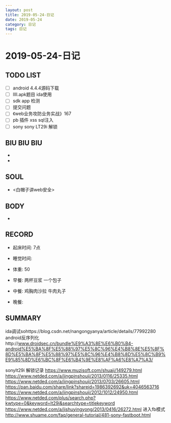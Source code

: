 ```yaml
---
layout: post
title: 2019-05-24-日记
date: 2019-05-24
category: 日记
tags: 日记
---
```

# 2019-05-24-日记
## TODO LIST
- [ ] android 4.4.4源码下载 
- [ ] llll.apk题目 ida使用
- [ ] sdk app 检测
- [ ] 提交问题
- [ ] 《web业务攻防业务实战》167
- [ ] pb 插件 xss sql注入
- [ ] sony sony LT29i 解锁
 
## BIU BIU BIU
- 
- 
 
## SOUL
- <白帽子讲web安全>
 
## BODY
- 
 
## RECORD
- 起床时间:  7点
- 睡觉时间:  
 
- 体重:  50
 
- 早餐:  两杯豆浆 一个包子
- 中餐:  鸡胸肉沙拉 牛肉丸子
- 晚餐:  
 
## SUMMARY
 
ida调试sohttps://blog.csdn.net/nangongyanya/article/details/77992280
android反序列化http://www.droidsec.cn/bundle%E9%A3%8E%E6%B0%B4-android%E5%BA%8F%E5%88%97%E5%8C%96%E4%B8%8E%E5%8F%8D%E5%BA%8F%E5%88%97%E5%8C%96%E4%B8%8D%E5%8C%B9%E9%85%8D%E6%BC%8F%E6%B4%9E%E8%AF%A6%E8%A7%A3/

sonylt29i 解锁记录
https://www.muzisoft.com/shuaji/149279.html
https://www.netded.com/a/jingpinshouji/2013/0116/25335.html
https://www.netded.com/a/jingpinshouji/2013/0703/26605.html
https://pan.baidu.com/share/link?shareid=1986392692&uk=4046563716
https://www.netded.com/a/jingpinshouji/2012/1012/24950.html
https://www.netded.com/plus/search.php?kwtype=0&keyword=lt29i&searchtype=titlekeyword
https://www.netded.com/a/jishuyingyong/2013/0416/26272.html
进入fb模式
http://www.shuame.com/faq/general-tutorial/481-sony-fastboot.html 
